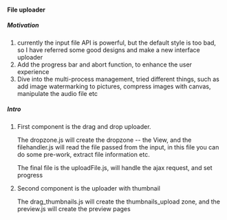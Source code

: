 #### File uploader

##### Motivation

1. currently the input file API is powerful, but the default style is too bad, so I have referred some good designs and make a new interface uploader
2. Add the progress bar and abort function, to enhance the user experience
3. Dive into the multi-process management, tried different things, such as add image watermarking to pictures, compress images with canvas, manipulate the audio file etc

##### Intro

1. First component is the drag and drop uploader.

   The dropzone.js will create the dropzone -- the View, and the  filehandler.js will read the file passed from the input, in this file you can do some pre-work, extract file information etc. 

   The final file is the uploadFile.js, will handle the ajax request, and set progress

2. Second component is the uploader with thumbnail

   The drag_thumbnails.js will create the thumbnails_upload zone, and the preview.js will create the preview pages



